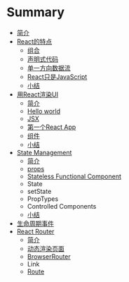 # Summary

* [简介](README.md)
* [React的特点](chapter1.md)
  * [组合](chapter1/zu-he.md)
  * [声明式代码](chapter1/sheng-ming-shi-dai-ma.md)
  * [单一方向数据流](chapter1/dan-yi-fang-xiang-shu-ju-liu.md)
  * [React只是JavaScript](chapter1/reactzhi-shi-javascript.md)
  * [小结](chapter1/xiao-jie.md)
* [用React渲染UI](yong-react-xuan-ran-ui.md)
  * [简介](yong-react-xuan-ran-ui/jian-jie.md)
  * [Hello world](yong-react-xuan-ran-ui/hello-world.md)
  * [JSX](yong-react-xuan-ran-ui/jsx.md)
  * [第一个React App](yong-react-xuan-ran-ui/di-yi-ge-react-app.md)
  * [组件](yong-react-xuan-ran-ui/zu-he-zu-jian.md)
  * [小结](yong-react-xuan-ran-ui/xiao-jie.md)
* [State Management](state-management.md)
  * [简介](state-management/jian-jie.md)
  * [props](state-management/props.md)
  * [Stateless Functional Component](state-management/stateless-functional-component.md)
  * State
  * setState
  * PropTypes
  * Controlled Components
  * [小结](state-management/xiao-jie.md)
* [生命周期事件](sheng-ming-zhou-qi-shi-jian.md)
* [React Router](react-router.md)
  * [简介](react-router/jian-jie.md)
  * [动态渲染页面](react-router/dong-tai-xuan-ran-ye-mian.md)
  * [BrowserRouter](react-router/browserrouter.md)
  * Link
  * [Route](react-router/route.md)

